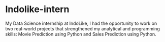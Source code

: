 # Indolike-intern
My Data Science internship at IndoLike, I had the opportunity to work on two real-world projects that strengthened my analytical and programming skills: Movie Prediction using Python and Sales Prediction using Python.
